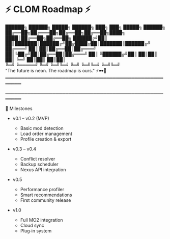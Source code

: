 # ⚡ CLOM Roadmap ⚡

██████╗  ██████╗  █████╗ ██████╗ ███╗   ███╗ █████╗ ██████╗ 
██╔══██╗██╔═══██╗██╔══██╗██╔══██╗████╗ ████║██╔══██╗██╔══██╗
██████╔╝██║   ██║███████║██████╔╝██╔████╔██║███████║██████╔╝
██╔═══╝ ██║   ██║██╔══██║██╔═══╝ ██║╚██╔╝██║██╔══██║██╔═══╝ 
██║     ╚██████╔╝██║  ██║██║     ██║ ╚═╝ ██║██║  ██║██║     
╚═╝      ╚═════╝ ╚═╝  ╚═╝╚═╝     ╚═╝     ╚═╝╚═╝  ╚═╝╚═╝       
"The future is neon. The roadmap is ours." ⚡🕶️💾
═══════════════════════════════════════════════════════

═══════════════════════════════════════════════════════

🚀 Milestones

+ v0.1 – v0.2 (MVP)
  + Basic mod detection
  + Load order management
  + Profile creation & export

+ v0.3 – v0.4
  + Conflict resolver
  + Backup scheduler
  + Nexus API integration

+ v0.5
  + Performance profiler
  + Smart recommendations
  + First community release

+ v1.0
  + Full MO2 integration
  + Cloud sync
  + Plug‑in system
